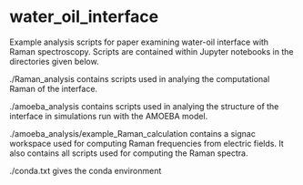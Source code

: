 # water_oil_interface
Example analysis scripts for paper examining water-oil interface with Raman spectroscopy. Scripts are contained within Jupyter notebooks in the directories given below.

./Raman_analysis contains scripts used in analying the computational Raman of the interface.

./amoeba_analysis contains scripts used in analying the structure of the interface in simulations run with the AMOEBA model.

./amoeba_analysis/example_Raman_calculation contains a signac workspace used for computing Raman frequencies from electric fields. It also contains all scripts used for computing the Raman spectra.

./conda.txt gives the conda environment


